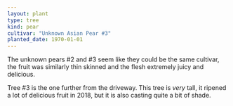 ```yaml
---
layout: plant
type: tree
kind: pear
cultivar: "Unknown Asian Pear #3"
planted_date: 1970-01-01
---
```



The unknown pears #2 and #3 seem like they could be the same cultivar, the fruit was similarly thin skinned and the flesh extremely juicy and delicious.

Tree #3 is the one further from the driveway. This tree is *very* tall, it ripened a lot of delicious fruit in 2018, but it is also casting quite a bit of shade.
